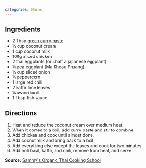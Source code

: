 ```yaml
---
categories: Mains
---
```


## Ingredients
 - 2 Tbsp [green curry paste](http://mtsugi.github.io/recipes/curry-paste)
 - &frac12; cup coconut cream
 - 1 cup coconut milk
 - 100g sliced chicken
 - 2 thai eggplants (or ~half a japanese eggplant)
 - &frac14; pea eggplant (Ma Kheau Phuang)
 - &frac14; cup sliced onion
 - &frac14; peppercorn
 - 1 large red chili
 - 2 kaffir lime leaves
 - &frac14; sweet basil
 - 1 Tbsp fish sauce

## Directions
1. Heat and reduce the coconut cream over medium heat.
2. When it comes to a boil, add curry paste and stir to combine
3. Add chicken and cook until almost done.
4. Add cocnut milk and bring back to a boil
5. Add everything else except the leaves and cook for two minutes
6. Add holi basil, kaffir, and chili, remove from heat, and serve

**Source:** [Sammy's Organic Thai Cooking School](https://www.facebook.com/Sammy-Organic-Thai-Cooking-School-121424394552150/)
